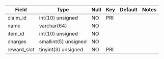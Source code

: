 **Field**|**Type**|**Null**|**Key**|**Default**|**Notes**
-----|-----|-----|-----|-----|-----
claim\_id|int(10) unsigned|NO|PRI| | 
name|varchar(64)|NO| | | 
item\_id|int(10) unsigned|NO| | | 
charges|smallint(5) unsigned|NO| | | 
reward\_slot|tinyint(3) unsigned|NO|PRI| | 